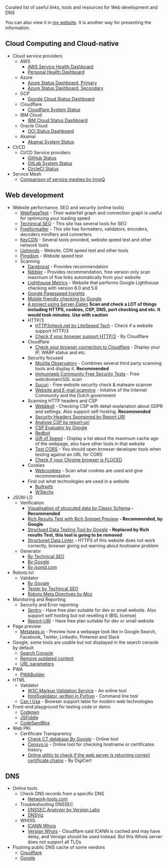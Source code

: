 
Curated list of useful links, tools and resources for Web development and DNS

You can also view it in [my website](https://www.kappawingman.com/useful-links/).
It is another way for presenting the information.

Cloud Computing and Cloud-native
--------------------------------

- Cloud service providers
  - AWS
    - [AWS Service Health Dashboard](https://status.aws.amazon.com)
    - [Personal Health Dashboard](https://phd.aws.amazon.com)
  - Azure
    - [Azure Status Dashboard, Primary](https://status.azure.com)
    - [Azure Status Dashboard, Secondary](https://status2.azure.com)
  - GCP
    - [Google Cloud Status Dashboard](https://status.cloud.google.com)
  - Cloudflare
    - [Cloudflare System Status](https://www.cloudflarestatus.com)
  - IBM Cloud
    - [IBM Cloud Status Dashboard](https://cloud.ibm.com/status)
  - Oracle Cloud
    - [OCI Status Dashboard](https://ocistatus.oraclecloud.com)
  - Akamai
    - [Akamai System Status](https://edgedns.status.akamai.com)
- CI/CD
  - CI/CD Service providers
    - [GitHub Status](https://www.githubstatus.com)
    - [GitLab System Status](https://status.gitlab.com)
    - [CircleCI Status](https://status.circleci.com)
- Service Mesh
  - [Comparison of service meshes by InnoQ](https://servicemesh.es/)

Web development
---------------

- Website performance, SEO and security (online tools)
  - [WebPageTest](https://www.webpagetest.org) - Their waterfall graph and connection graph is useful for 
optimizing your loading speed
  - [Techinical SEO](https://technicalseo.com/tools) - This site has several tools for SEO
  - [Freeformatter](https://www.freeformatter.com/) - This site has formatters, validators, encoders, decoders minifiers and converters
  - [KeyCDN](https://tools.keycdn.com/) - Several tools provided, website speed test and other network tools
  - [Uptrends](https://www.uptrends.com/tools) - Website, CDN speed test and other tools
  - [Pingdom](https://tools.pingdom.com) - Website speed test
  - Scanning
    - [Dareboost](https://www.dareboost.com) - Provides recommendation
    - [Nibbler](https://nibbler.silktide.com) - Provides recommendation, free version only scan maximum of five links automatically from your website
    - [Lighthouse Metrics](https://lighthouse-metrics.com) - Website that performs Google Lighthouse checking with version 6.0 and 5.6
    - [Google Pagespeed Insights](https://developers.google.com/speed/pagespeed/insights/)
    - [Mobile friendly checking by Google](https://search.google.com/test/mobile-friendly)
    - [A project using Server-Daten](https://check-your-website.server-daten.de) **Scan and check a LOT of things including HTTPS, cookies, CSP, DNS, port checking and etc. It would took minutes. Use with caution**
    - HTTP/3
      - [HTTP3check.net by LiteSpeed Tech](https://http3check.net) - Check if a website support HTTP/3
      - [Check if your browser support HTTP/3](https://cloudflare-quic.com/) - By Cloudflare
    - Cloudflare
      - [Check your browser connection to Cloudflare](https://www.cloudflare.com/cdn-cgi/trace) - Display your IP, WARP status and etc.
    - Security focused
      - [Mozilla Observatory](https://observatory.mozilla.org/) - Combines several third party scanning tools and display it. **Recommended**
      - [Immuniweb Community Free Security Tests](https://www.immuniweb.com/free/) - Free web/domain/SSL scan
      - [Sucuri](https://sitecheck.sucuri.net/) - Free website security check & malware scanner
      - [Website and E-mail scanning](https://internet.nl/) - Initative of the Internet Community and the Dutch government
    - Scanning HTTP headers and CSP
      - [Webbkoll](https://webbkoll.dataskydd.net/en) - Checking CSP with detail explanation about GDPR and settings. Also support self-hosting. **Recommended**
      - [Security Headers Sponsored by Report URI](https://securityheaders.com/)
      - [Analyse CSP by report-uri](https://report-uri.com/home/analyse)
      - [CSP Evaluator by Google](https://csp-evaluator.withgoogle.com/)
      - [Redbot](https://redbot.org)
      - [Gift of Speed](https://www.giftofspeed.com/cache-checker/) - Display a list about the maximum cache age of the webpage, also have other tools in that website
      - [Test CORS](https://www.test-cors.org) - You should open browser developer tools when testing against an URL for CORS
      - [Check if your Chrome browser is FLOCED](https://amifloced.org/)
    - Cookies
      - [Webcookies](https://webcookies.org/) - Scan what cookies are used and give recommendation
    - Find out what technologies are used in a website
      - [Builtwith](https://builtwith.com/)
      - [W3techs](https://w3techs.com/sites)
- JSON-LD
  - Verification
    - [Visualisation of strucuted data by Classy Schema](https://classyschema.org/Visualisation) **- Recommended**
    - [Rich Results Test with Rich Snippet Preview](https://search.google.com/test/rich-results) **- Recommended, by Google**
    - [Structued Data Testing Tool by Google](https://search.google.com/structured-data/testing-tool/) **- Replaced by Rich results Test, this tool is going to be removed**
    - [Structured Data Linter](http://linter.structured-data.org) - HTTPS of this website does not work correctly, browser giving out warning about hostname problem 
  - Generator
    - [By Technical SEO](https://technicalseo.com/tools/schema-markup-generator/)
    - [By Google](https://www.google.com/webmasters/markup-helper/)
    - [By jsonld.com](https://jsonld.com/json-ld-generator/)
- Robots.txt
  - Validator
    - [By Google](https://www.google.com/webmasters/tools/robots-testing-tool)
    - [Tester by Techincal SEO](https://technicalseo.com/tools/robots-txt/)
    - [Robots Meta Directives by Moz](https://moz.com/learn/seo/robots-meta-directives)
- Monitoring and Reporting
  - Security and Error reporting
    - [Sentry](https://sentry.io/) - Have free plan suitable for dev or small website. Also support self hosting but not reselling it (BSL license)
    - [Report-URI](https://report-uri.com/) - Have free plan suitable for dev or small website
- Page preview
    - [Metatags.io](https://metatags.io/) - Preview how a webpage look like in Google Search, Facebook, Twitter, Linkedin, Pinterest and Slack
- Google, some tools are usable but not displayed in the search console by default
    - [Search Console](https://search.google.com/u/0/search-console/welcome)
    - [Remove outdated content](https://www.google.com/webmasters/tools/removals)
    - [URL parameters](https://www.google.com/webmasters/tools/crawl-url-parameters)
- PWA
  - [PWABuilder](https://www.pwabuilder.com)
- HTML
  - Validator
    - [W3C Markup Validation Service](https://validator.w3.org/) - An online tool
    - [html5validator, written in Python](https://github.com/svenkreiss/html5validator) - Command line tool
  - [Can I Use](https://caniuse.com/) - Browser support table for modern web technologies
 - Front-end playground for testing code or demo
   - [Codepen](https://codepen.io/)
   - [JSFiddle](https://jsfiddle.net/)
   - [CodeSandBox](https://codesandbox.io/)
- Web PKI
  - Certificate Transparency
    - [Check CT database By Google](https://transparencyreport.google.com/https/certificates) - Online tool
    - [Censys.io](https://search.censys.io) - Online tool for checking hostname or certificates history
    - [Online utility to check if the web server is returning correct certificate chains](https://www.digicert.com/help/) - By DigiCert

DNS
---

- Online tools
  - Check DNS records from a specific DNS
    - [Network-tools.com](https://network-tools.com/nslookup/)
  - Troubleshooting DNSSEC
    - [DNSSEC Analyzer by Versign Labs](https://dnssec-debugger.verisignlabs.com/)
    - [DNSViz](https://dnsviz.net/)
  - WHOIS
    - [ICANN Whois](https://lookup.icann.org/lookup)
    - [Versign Whois](https://www.verisign.com/en_GB/domain-names/whois/index.xhtml?loc=en_GB) - Cloudflare said ICANN is cached and may have delay, and Versign should be used instead. But this Whois server does not support all TLDs
- Flushing public DNS cache of some vendors
  - [Cloudflare](https://1.1.1.1/purge-cache/)
  - [Google](https://developers.google.com/speed/public-dns/cache)
